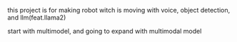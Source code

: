 this project is for making robot witch is moving with voice, object detection, and llm(feat.llama2)</br>

start with multimodel, and going to expand with multimodal model</br>
